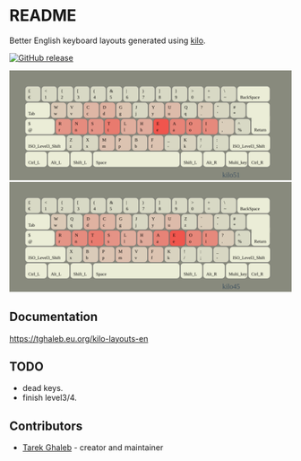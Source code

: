 # README

Better English keyboard layouts 
generated using [kilo](https://www.tghaleb.eu.org/kilo).

[![GitHub release](https://img.shields.io/github/release/tghaleb/kilo-layouts-en.svg)](https://github.com/tghaleb/kilo-layouts-en/releases)

![kilo51 heat](docs/images/kilo51.heat.svg)
![kilo45 heat](docs/images/kilo45.heat.svg)

## Documentation

<https://tghaleb.eu.org/kilo-layouts-en>

## TODO

- dead keys.
- finish level3/4.

## Contributors

- [Tarek Ghaleb](https://github.com/tghaleb) - creator and maintainer


